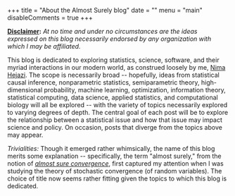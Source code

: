 +++
title = "About the Almost Surely blog"
date = ""
menu = "main"
disableComments = true
+++

**<u>Disclaimer</u>:** _At no time and under no circumstances are the ideas
expressed on this blog necessarily endorsed by any organization with which I may
be affiliated._

This blog is dedicated to exploring statistics, science, software, and their
myriad interactions in our modern world, as construed loosely by me, [Nima
Hejazi](https://nimahejazi.org). The scope is necessarily broad -- hopefully,
ideas from statistical causal inference, nonparametric statistics,
semiparametric theory, high-dimensional probability, machine learning,
optimization, information theory, statistical computing, data science, applied
statistics, and computational biology will all be explored -- with the variety
of topics necessarily explored to varying degrees of depth. The central goal of
each post will be to explore the relationship between a statistical issue and
how that issue may impact science and policy. On occasion, posts that diverge
from the topics above may appear.

_Trivialities:_ Though it emerged rather whimsically, the name of this blog
merits some explanation -- specifically, the term "almost surely," from the
notion of [_almost sure
convergence_](https://en.wikipedia.org/wiki/Convergence_of_random_variables#Almost_sure_convergence),
first captured my attention when I was studying the theory of stochastic
convergence (of random variables). The choice of title now seems rather fitting
given the topics to which this blog is dedicated.

